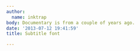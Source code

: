 ```yaml
---
author:
  name: inktrap
body: Documentary is from a couple of years ago.
date: '2013-07-12 19:41:59'
title: Subtitle font

---
```


